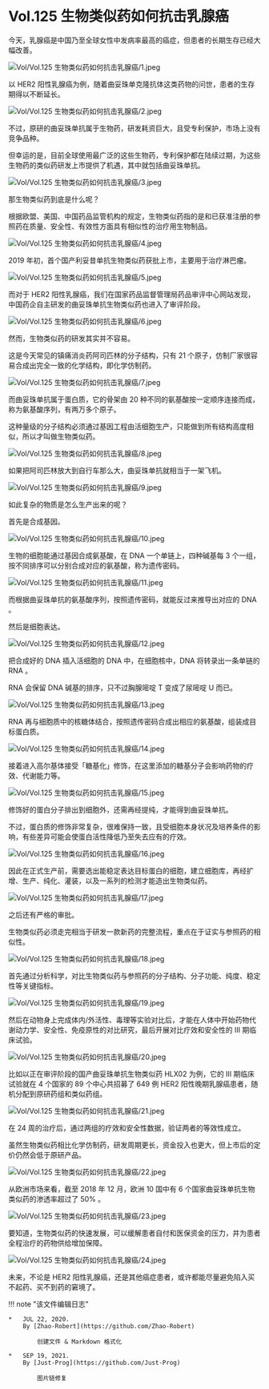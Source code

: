 # Vol.125 生物类似药如何抗击乳腺癌

今天，乳腺癌是中国乃至全球女性中发病率最高的癌症，但患者的长期生存已经大幅改善。

![Vol/Vol.125 生物类似药如何抗击乳腺癌/1.jpeg](https://cdn.jsdelivr.net/gh/ipaperclip-icu/static/image/文字稿/Vol/Vol.125%20生物类似药如何抗击乳腺癌/1.jpeg)

以 HER2 阳性乳腺癌为例，随着曲妥珠单克隆抗体这类药物的问世，患者的生存期得以不断延长。

![Vol/Vol.125 生物类似药如何抗击乳腺癌/2.jpeg](https://cdn.jsdelivr.net/gh/ipaperclip-icu/static/image/文字稿/Vol/Vol.125%20生物类似药如何抗击乳腺癌/2.jpeg)

不过，原研的曲妥珠单抗属于生物药，研发耗资巨大，且受专利保护，市场上没有竞争品种。

但幸运的是，目前全球使用最广泛的这些生物药，专利保护都在陆续过期，为这些生物药的类似药研发上市提供了机遇，其中就包括曲妥珠单抗。

![Vol/Vol.125 生物类似药如何抗击乳腺癌/3.jpeg](https://cdn.jsdelivr.net/gh/ipaperclip-icu/static/image/文字稿/Vol/Vol.125%20生物类似药如何抗击乳腺癌/3.jpeg)

那生物类似药到底是什么呢？

根据欧盟、美国、中国药品监管机构的规定，生物类似药指的是和已获准注册的参照药在质量、安全性、有效性方面具有相似性的治疗用生物制品。

![Vol/Vol.125 生物类似药如何抗击乳腺癌/4.jpeg](https://cdn.jsdelivr.net/gh/ipaperclip-icu/static/image/文字稿/Vol/Vol.125%20生物类似药如何抗击乳腺癌/4.jpeg)

2019 年初，首个国产利妥昔单抗生物类似药获批上市，主要用于治疗淋巴瘤。

![Vol/Vol.125 生物类似药如何抗击乳腺癌/5.jpeg](https://cdn.jsdelivr.net/gh/ipaperclip-icu/static/image/文字稿/Vol/Vol.125%20生物类似药如何抗击乳腺癌/5.jpeg)

而对于 HER2 阳性乳腺癌，我们在国家药品监督管理局药品审评中心网站发现，中国药企自主研发的曲妥珠单抗生物类似药也进入了审评阶段。

![Vol/Vol.125 生物类似药如何抗击乳腺癌/6.jpeg](https://cdn.jsdelivr.net/gh/ipaperclip-icu/static/image/文字稿/Vol/Vol.125%20生物类似药如何抗击乳腺癌/6.jpeg)

然而，生物类似药的研发其实并不容易。

这是今天常见的镇痛消炎药阿司匹林的分子结构，只有 21 个原子，仿制厂家很容易合成出完全一致的化学结构，即化学仿制药。

![Vol/Vol.125 生物类似药如何抗击乳腺癌/7.jpeg](https://cdn.jsdelivr.net/gh/ipaperclip-icu/static/image/文字稿/Vol/Vol.125%20生物类似药如何抗击乳腺癌/7.jpeg)

而曲妥珠单抗属于蛋白质，它的骨架由 20 种不同的氨基酸按一定顺序连接而成，称为氨基酸序列，有两万多个原子。

这种量级的分子结构必须通过基因工程由活细胞生产，只能做到所有结构高度相似，所以才叫做生物类似药。

![Vol/Vol.125 生物类似药如何抗击乳腺癌/8.jpeg](https://cdn.jsdelivr.net/gh/ipaperclip-icu/static/image/文字稿/Vol/Vol.125%20生物类似药如何抗击乳腺癌/8.jpeg)

如果把阿司匹林放大到自行车那么大，曲妥珠单抗就相当于一架飞机。

![Vol/Vol.125 生物类似药如何抗击乳腺癌/9.jpeg](https://cdn.jsdelivr.net/gh/ipaperclip-icu/static/image/文字稿/Vol/Vol.125%20生物类似药如何抗击乳腺癌/9.jpeg)

如此复杂的物质是怎么生产出来的呢？

首先是合成基因。

![Vol/Vol.125 生物类似药如何抗击乳腺癌/10.jpeg](https://cdn.jsdelivr.net/gh/ipaperclip-icu/static/image/文字稿/Vol/Vol.125%20生物类似药如何抗击乳腺癌/10.jpeg)

生物的细胞能通过基因合成氨基酸，在 DNA 一个单链上，四种碱基每 3 个一组，按不同排序可以分别合成对应的氨基酸，称为遗传密码。

![Vol/Vol.125 生物类似药如何抗击乳腺癌/11.jpeg](https://cdn.jsdelivr.net/gh/ipaperclip-icu/static/image/文字稿/Vol/Vol.125%20生物类似药如何抗击乳腺癌/11.jpeg)

而根据曲妥珠单抗的氨基酸序列，按照遗传密码，就能反过来推导出对应的 DNA 。

然后是细胞表达。

![Vol/Vol.125 生物类似药如何抗击乳腺癌/12.jpeg](https://cdn.jsdelivr.net/gh/ipaperclip-icu/static/image/文字稿/Vol/Vol.125%20生物类似药如何抗击乳腺癌/12.jpeg)

把合成好的 DNA 插入活细胞的 DNA 中，在细胞核中，DNA 将转录出一条单链的 RNA 。

RNA 会保留 DNA 碱基的排序，只不过胸腺嘧啶 T 变成了尿嘧啶 U 而已。

![Vol/Vol.125 生物类似药如何抗击乳腺癌/13.jpeg](https://cdn.jsdelivr.net/gh/ipaperclip-icu/static/image/文字稿/Vol/Vol.125%20生物类似药如何抗击乳腺癌/13.jpeg)

RNA 再与细胞质中的核糖体结合，按照遗传密码合成出相应的氨基酸，组装成目标蛋白质。

![Vol/Vol.125 生物类似药如何抗击乳腺癌/14.jpeg](https://cdn.jsdelivr.net/gh/ipaperclip-icu/static/image/文字稿/Vol/Vol.125%20生物类似药如何抗击乳腺癌/14.jpeg)

接着进入高尔基体接受「糖基化」修饰，在这里添加的糖基分子会影响药物的疗效、代谢能力等。

![Vol/Vol.125 生物类似药如何抗击乳腺癌/15.jpeg](https://cdn.jsdelivr.net/gh/ipaperclip-icu/static/image/文字稿/Vol/Vol.125%20生物类似药如何抗击乳腺癌/15.jpeg)

修饰好的蛋白分子排出到细胞外，还需再经提纯，才能得到曲妥珠单抗。

不过，蛋白质的修饰非常复杂，很难保持一致，且受细胞本身状况及培养条件的影响，有些差异可能会使蛋白活性降低乃至失去应有的疗效。

![Vol/Vol.125 生物类似药如何抗击乳腺癌/16.jpeg](https://cdn.jsdelivr.net/gh/ipaperclip-icu/static/image/文字稿/Vol/Vol.125%20生物类似药如何抗击乳腺癌/16.jpeg)

因此在正式生产前，需要选出能稳定表达目标蛋白的细胞，建立细胞库，再经扩增、生产、纯化、灌装，以及一系列的检测才能造出生物类似药。

![Vol/Vol.125 生物类似药如何抗击乳腺癌/17.jpeg](https://cdn.jsdelivr.net/gh/ipaperclip-icu/static/image/文字稿/Vol/Vol.125%20生物类似药如何抗击乳腺癌/17.jpeg)

之后还有严格的审批。

生物类似药必须走完相当于研发一款新药的完整流程，重点在于证实与参照药的相似性。

![Vol/Vol.125 生物类似药如何抗击乳腺癌/18.jpeg](https://cdn.jsdelivr.net/gh/ipaperclip-icu/static/image/文字稿/Vol/Vol.125%20生物类似药如何抗击乳腺癌/18.jpeg)

首先通过分析科学，对比生物类似药与参照药的分子结构、分子功能、纯度、稳定性等关键指标。

![Vol/Vol.125 生物类似药如何抗击乳腺癌/19.jpeg](https://cdn.jsdelivr.net/gh/ipaperclip-icu/static/image/文字稿/Vol/Vol.125%20生物类似药如何抗击乳腺癌/19.jpeg)

然后在动物身上完成体内/外活性、毒理等实验对比后，才能在人体中开始药物代谢动力学、安全性、免疫原性的对比研究，最后开展对比疗效和安全性的 III 期临床试验。

![Vol/Vol.125 生物类似药如何抗击乳腺癌/20.jpeg](https://cdn.jsdelivr.net/gh/ipaperclip-icu/static/image/文字稿/Vol/Vol.125%20生物类似药如何抗击乳腺癌/20.jpeg)

比如以正在审评阶段的国产曲妥珠单抗生物类似药 HLX02 为例，它的 III 期临床试验就在 4 个国家的 89 个中心共招募了 649 例 HER2 阳性晚期乳腺癌患者，随机分配到原研药组和类似药组。

![Vol/Vol.125 生物类似药如何抗击乳腺癌/21.jpeg](https://cdn.jsdelivr.net/gh/ipaperclip-icu/static/image/文字稿/Vol/Vol.125%20生物类似药如何抗击乳腺癌/21.jpeg)

在 24 周的治疗后，通过两组的疗效和安全性数据，验证两者的等效性成立。

虽然生物类似药相比化学仿制药，研发周期更长，资金投入也更大，但上市后的定价仍然会低于原研产品。

![Vol/Vol.125 生物类似药如何抗击乳腺癌/22.jpeg](https://cdn.jsdelivr.net/gh/ipaperclip-icu/static/image/文字稿/Vol/Vol.125%20生物类似药如何抗击乳腺癌/22.jpeg)

从欧洲市场来看，截至 2018 年 12 月，欧洲 10 国中有 6 个国家曲妥珠单抗生物类似药的渗透率超过了 50% 。

![Vol/Vol.125 生物类似药如何抗击乳腺癌/23.jpeg](https://cdn.jsdelivr.net/gh/ipaperclip-icu/static/image/文字稿/Vol/Vol.125%20生物类似药如何抗击乳腺癌/23.jpeg)

要知道，生物类似药的快速发展，可以缓解患者自付和医保资金的压力，并为患者全程治疗的药物供给增加保障。

![Vol/Vol.125 生物类似药如何抗击乳腺癌/24.jpeg](https://cdn.jsdelivr.net/gh/ipaperclip-icu/static/image/文字稿/Vol/Vol.125%20生物类似药如何抗击乳腺癌/24.jpeg)

未来，不论是 HER2 阳性乳腺癌，还是其他癌症患者，或许都能尽量避免陷入买不起药、买不到药的窘境了。

!!! note "该文件编辑日志"

	* 	JUL 22, 2020.
		By [Zhao-Robert](https://github.com/Zhao-Robert)

			创建文件 & Markdown 格式化
	
	*	SEP 19, 2021.
		By [Just-Prog](https://github.com/Just-Prog)

			图片链修复
